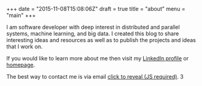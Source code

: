 +++
date = "2015-11-08T15:08:06Z"
draft = true
title = "about"
menu = "main"
+++

I am software developer with deep interest in distributed and parallel systems, machine learning, and big data. I created this blog to share interesting ideas and resources as well as to publish the projects and ideas that I work on.

If you would like to learn more about me then visit my [LinkedIn profile](https://uk.linkedin.com/in/jaroslawhirniak) or [homepage](http://hirniak.com/).

The best way to contact me is via email <a id="mm" href="mailto:nospam@thanks.com">click to reveal (JS required)</a>. 3

<script type='text/javascript'>
$("a#mm").click(function () {
	  var secret = function () { return atob('akBoaXJuaWFrLmluZm8='); }
      $(this).attr("href", 'mailto:' + secret());
      $(this).text(secret());
      $(this).off("click");
      // $(this).click();
  });
</script>